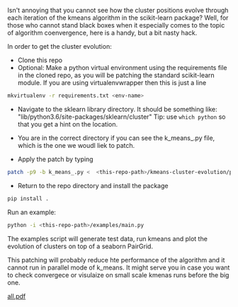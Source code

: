 
Isn't annoying that you cannot see how the cluster positions evolve through each iteration of the kmeans algorithm in the scikit-learn package? Well, for those who cannot stand black boxes when it especially comes to the topic of algorithm coenvergence, here is a handy, but a bit nasty hack.

In order to get the cluster evolution:

- Clone this repo
- Optional: Make a python virtual environment using the requirements file in the cloned repo, as you will be patching the standard scikit-learn module. If you are using virtualenvwrapper then this is just a line

```bash
mkvirtualenv -r requirements.txt <env-name>
```
  
- Navigate to the sklearn library directory. It should be something like: "lib/python3.6/site-packages/sklearn/cluster"  Tip: use `which python` so that you get a hint on the location.

- You are in the correct directory if you can see the k_means_.py file, which is the one we woudl liek to patch.
- Apply the patch  by typing 

```bash
patch -p9 -b k_means_.py <  <this-repo-path>/kmeans-cluster-evolution/patch_sklearn_k_means.patch
```

- Return to the repo directory and install the package

```bash
pip install .
```

Run an example:
```bash
python -i <this-repo-path>/examples/main.py
```

The examples script will generate test data, run kmeans and plot the evolution of clusters on top of a seaborn PairGrid.

This patching will probably reduce hte performance of the algorithm and it cannot run in parallel mode of k_means. It might serve you in case you want to check convergece or visulaize on small scale kmenas runs before the big one.


[all.pdf](https://github.com/vsyropou/kmeans-cluster-evolution/files/12709681/all.pdf)
